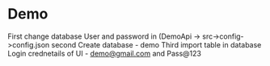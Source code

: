 # Demo

First change database User and password in (DemoApi -> src->config->config.json
second Create database - demo 
Third import table in database
Login crednetails of UI - demo@gmail.com and Pass@123

